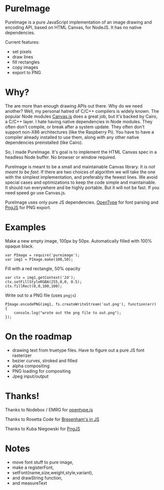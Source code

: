 PureImage
==============

PureImage is a pure JavaScript implementation of an image drawing and encoding
API, based on HTML Canvas, for NodeJS. It has no native dependencies.  

Current features:

* set pixels
* draw lines
* fill rectangles
* copy images
* export to PNG


Why?
====

The are more than enough drawing APIs out there. Why do we need another? Well,
my personal hatred of C/C++ compilers is widely known. The popular
Node modules [Canvas.js](https://github.com/Automattic/node-canvas) does a great
job, but it's backed by Cairo, a C/C++ layer. I hate having native dependencies
in Node modules. They often don't compile, or break after a system update. They
often don't support non-X86 architectures (like the Raspberry Pi). You have
to have a compiler already installed to use them, along with any other native
dependencies preinstalled (like Cairo).  

So, I made PureImage. It's goal is to implement the HTML Canvas spec in a headless
Node buffer. No browser or window required.

PureImage is meant to be a small and maintainable Canvas library.
It is *not meant to be fast*.  If there are two choices of algorithm we will
take the one with the simplest implementation, and preferably the fewest lines.
We avoid special cases and optimizations to keep the code simple and maintainable.
It should run everywhere and be highly portable. But it will not be fast. If you
need speed go use Canvas.js.

PureImage uses only pure JS dependencies.  [OpenType](https://github.com/nodebox/opentype.js/)
for font parsing and [PngJS](https://github.com/niegowski/node-pngjs) for PNG export.



Examples
=========


Make a new empty image, 100px by 50px. Automatically filled with 100% opaque black.

```
var PImage = require('pureimage');
var img1 = PImage.make(100,50);
```

Fill with a red rectangle, 50% opacity

```
var ctx = img1.getContext('2d');
ctx.setFillStyleRGBA(255,0,0, 0.5);
ctx.fillRect(0,0,100,100);
```

Write out to a PNG file (uses `pngjs`)

```
PImage.encodePNG(img1, fs.createWriteStream('out.png'), function(err) {
    console.log("wrote out the png file to out.png");
});
```



On the roadmap
===============


* drawing text from truetype files. Have to figure out a pure JS font rasterizer
* bezier curves, stroked and filled
* alpha compositing
* PNG loading for compositing
* Jpeg input/output


Thanks!
===============

Thanks to Nodebox / EMRG for [opentype.js](https://github.com/nodebox/opentype.js/)

Thanks to Rosetta Code for [Bresenham's in JS](http://rosettacode.org/wiki/Bitmap/Bresenham%27s_line_algorithm#JavaScript)

Thanks to Kuba Niegowski for [PngJS](https://github.com/niegowski/node-pngjs)



Notes
==========

* move font stuff to pure image,
* make a registerFont,
* setFont(name,size,weight,style,variant),
* and drawString function,
* and measureText
